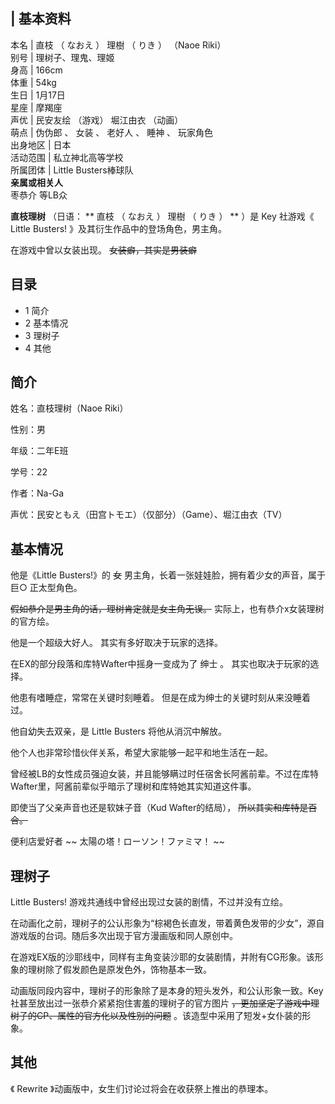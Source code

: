 |  **基本资料**  
---  
本名  |  直枝  （  なおえ  ）  理樹  （  りき  ）  （Naoe Riki）   
别号  |  理树子、理鬼、理姬   
身高  |  166cm   
体重  |  54kg   
生日  |  1月17日   
星座  |  摩羯座   
声优  |  民安友绘  （游戏）  堀江由衣  （动画）   
萌点  |  伪伪郎  、  女装  、  老好人  、  睡神  、  玩家角色   
出身地区  |  日本   
活动范围  |  私立神北高等学校   
所属团体  |  Little Busters棒球队   
**亲属或相关人**  
枣恭介  等LB众  
  
**直枝理树** （日语： ** 直枝  （  なおえ  ）  理樹  （  りき  ）  ** ）是  Key  社游戏《  Little
Busters!  》及其衍生作品中的登场角色，男主角。

在游戏中曾以女装出现。 ~~女装癖，其实是男装癖~~

##  目录

  * 1  简介 
  * 2  基本情况 
  * 3  理树子 
  * 4  其他 

##  简介

姓名：直枝理树（Naoe Riki）

性别：男

年级：二年E班

学号：22

作者：Na-Ga

声优：民安ともえ（田宫トモエ）（仅部分）（Game）、堀江由衣（TV）

##  基本情况

他是《Little Busters!》的 ~~女~~ 男主角，长着一张娃娃脸，拥有着少女的声音，属于  巨○  正太型角色。

~~假如恭介是男主角的话，理树肯定就是女主角无误。~~ 实际上，也有恭介x女装理树的官方绘。

他是一个超级大好人。  其实有多好取决于玩家的选择。

在EX的部分段落和库特Wafter中摇身一变成为了  绅士  。  其实也取决于玩家的选择。

他患有嗜睡症，常常在关键时刻睡着。  但是在成为绅士的关键时刻从来没睡着过。

他自幼失去双亲，是  Little Busters  将他从消沉中解放。

他个人也非常珍惜伙伴关系，希望大家能够一起平和地生活在一起。

曾经被LB的女性成员强迫女装，并且能够瞒过时任宿舍长阿酱前辈。不过在库特Wafter里，阿酱前辈似乎暗示了理树和库特她其实知道这件事。

即使当了父亲声音也还是软妹子音（Kud Wafter的结局），  ~~所以其实和库特是百合。~~

便利店爱好者 ~~ 太陽の塔！ローソン！ファミマ！  ~~

##  理树子

Little Busters!  游戏共通线中曾经出现过女装的剧情，不过并没有立绘。

在动画化之前，理树子的公认形象为“棕褐色长直发，带着黄色发带的少女”，源自游戏版的台词。随后多次出现于官方漫画版和同人原创中。

在游戏EX版的沙耶线中，同样有主角变装沙耶的女装剧情，并附有CG形象。该形象的理树除了假发颜色是原发色外，饰物基本一致。

动画版同段内容中，理树子的形象除了是本身的短头发外，和公认形象一致。Key社甚至放出过一张恭介紧紧抱住害羞的理树子的官方图片
~~，更加坚定了游戏中理树子的CP、属性的官方化以及性别的问题~~ 。该造型中采用了短发+女仆装的形象。

##  其他

《  Rewrite  》动画版中，女生们讨论过将会在收获祭上推出的恭理本。

  

